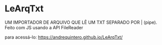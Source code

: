 # LeArqTxt
UM IMPORTADOR DE ARQUIVO QUE LÊ UM TXT SEPARADO POR | (pipe).
Feito com JS usando a API FileReader

para acessá-lo: https://andrequintero.github.io/LeArqTxt/
